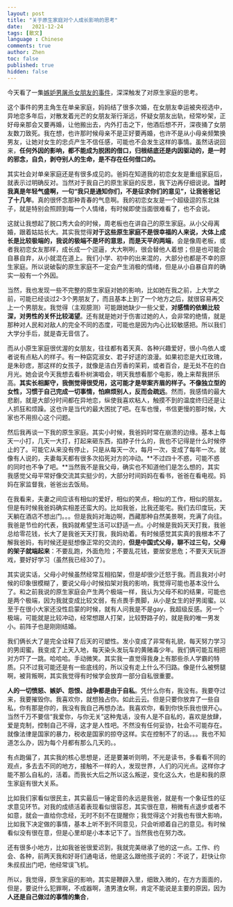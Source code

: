 ```yaml
---
layout: post
title: "关于原生家庭对个人成长影响的思考"
date:   2021-12-24
tags: [散文]
language : Chinese
comments: true
author: Zhen
toc: false
published: true
hidden: false
---
```

今天看了一集[嫉妒男屠杀女朋友的事件](https://www.youtube.com/watch?v=WkwV0bOtiJI)，深深触发了对原生家庭的思考。

这个事件的男主角生在单亲家庭，妈妈结了很多次婚，在女朋友幸运被央视选中，异地恋多年后，对散发着光芒的女朋友渐行渐远，怀疑女朋友出轨，经常吵架，正好母亲那会又要再婚，让他搬出去，内外打击之下，他酒后想不开，深夜捅了女朋友数刀致死。我在想，也许那时候母亲不是正好要再婚，也许不是从小母亲频繁换男友，让她对女生的忠贞产生不信任感，可能也不会发生这样的事情。虽然话说回来，**任何外因的影响，都不能成为脱困的借口，归根结底还是内因驱动的，是一时的邪念，自负，剥夺别人的生命，是不存在任何借口的。**

其实社会对单亲家庭还是有很多成见的。爸妈在知道我的初恋女友是重组家庭后，就表示过明确反对。当然对于我自己的原生家庭的反思，我下边再仔细说说。**当时我真是年轻气盛啊，一句“我只是通知你们，不是征求你们的意见”，让我爸爸记了十几年**。真的很怀念那种青春的气息啊。我的初恋女友是一个超级逗的东北妹子，就是特别会照顾到每一个人情绪，有时候即使当面很难看了，也不会说。

这就让我想起了脱口秀大会的时候，周老板也在讲自己的原生家庭。从小父母离婚，跟着姑姑长大。其实我觉得**对于这些原生家庭不是很幸福的人来说，大体上成长是比较极端的，我说的极端不是坏的意思，而是天平的两端**，会是像周老板，或者我初恋女友那样，成长成一个逗逼，大大咧咧，很会替他人着想；但是也可能会自暴自弃，从小就混在道上。我们小学、初中的出来混的，大部分也都是不幸的原生家庭。所以说破裂的原生家庭不一定会产生消极的情绪，但是从小自暴自弃的确实一般有一个外因。

当然，我也发现一些不完整的原生家庭对她的影响，比如她在我之前，上大学之前，可能已经谈过2-3个男朋友了，而且基本上到了一个地方之后，就很容易再交上一个男朋友。我觉得（主观臆测）可能跟她缺少一些父爱，**对感情的依赖比较深，对男性的关怀比较渴望**。还有就是她对于伤害过她的人，会非常的绝情，就是那种对人民和对敌人的完全不同的态度，可能也是因为内心比较敏感把。所以我们大学分手后，就是杳无音信了。

而从小原生家庭很优渥的女朋友，往往都有着天真、各种兴趣爱好，很小鸟依人或者说有点粘人的样子。有一种窈窕淑女、君子好逑的浪漫。如果初恋是大红玫瑰，是朱砂痣，那这样的女孩子，就像是洁白芳香的茉莉，或者百合，是无处不在的白月光。她会说今天我想去看朴树演唱会，明天我想看那个电影，晚上来帮我拼乐高。**其实长相厮守，我倒觉得很受用，这可能才是举案齐眉的样子。不像独立型的女性，习惯于自己完成一切事情，怕麻烦别人，反而会疏远**。然而，我感情的最大悲剧，就是大部分时间都在异地恋，纵使我喜欢粘人，触摸不到的温度终归还是让人抓狂和烦躁。这也许是当代的最大困扰了吧。在车也慢，书信更慢的那时候，大家也不用担心这个问题。

然后我再谈一下我的原生家庭。其实小时候，我爸妈时常在崩溃的边缘。基本上每天一小打，几天一大打，打起来砸东西，掐脖子什么的，我也不记得是什么时候停止的了。可能它从来没有停止，只是从每天一次，每月一次，变成了每年一次。就像有人说的，夫妻每天都有很多次掐死对方的冲动。**不过四十不惑，可能不惑的同时也不争了吧。**当然我不是我父母，确实也不知道他们是怎么想的，其实我感觉父母平常好像交流其实挺少的，大部分时间妈妈在看书，爸爸在看电视。妈妈在家监督我，爸爸出去饭局。

在我看来，夫妻之间应该有相似的爱好，相似的笑点，相似的工作，相似的朋友。但是有时候我爸妈确实相差还蛮大的。比如我爸，比我还能宅。我们去印度玩，天天躺在酒店不想出门。。。但是我妈对海边啊，西藏那种自然美景啊，充满了向往。我爸是节俭的代表，我妈就希望生活可以舒适一点。小时候是我妈天天打我，我爸总给零花钱，长大了是我爸天天打我，我妈劝着。有时候感觉其实真的我根本不了解我爸妈，有时候还是挺想像正常的交流的，**但是中国式父母，聊不过三句，父母的架子就端起来**：不要乱跑，外面危险；不要乱花钱，要居安思危；不要天天玩游戏，要好好学习（虽然我已经30了）。

其实说实话，父母小时候虽然经常互相掐架，但是却很少迁怒于我。而且我对小时候的印象很模糊了，要说父母小时候掐架对我的影响，我觉得可能也基本没什么了。和之前我说的原生家庭会产生两个极端一样，我认为父母不和的结果，可能也是两个极端，因为我就变成比较文弱，有点畏手畏脚，从小是女生的好男闺蜜。以至于在很小大家还没性启蒙的时候，就有人问我是不是gay，我超级反感。另一个极端，可能就是比较冲动，经常想跟人打架，比较野路子的，就是我的唯一男发小。前阵子也是刚刚结婚。

我们俩长大了是完全诠释了后天的可塑性。发小变成了非常有礼貌，每天努力学习的男闺蜜。我变成了上天入地，每天染头发玩车的黄赌毒少年。我们俩可能互相把对方吓了一跳。哈哈哈。手动微笑。其实我一直觉得我身上有那些杀人学霸的特质。只不过我可能还是有一些底线的，所以没有走上什么不归路。像是什么被劈腿啊，被背叛啊，其实我觉得有时候学会放弃一部分自私很重要。

**人的一切愤怒、嫉妒、怨恨、战争都是由于自私**。凭什么你有，我没有。我要夺过来，我要摧毁你。我喜欢你，就想独占你。如此云云。但是只要你放弃了一些自私，你有那是你的，我没有我自己再想办法。我喜欢你，看到你快乐我也很开心。当然千万不要信“我爱你，与你无关”这种鬼话，没有人是不自私的，喜欢是放肆，爱是克制，控制自己不得，这才是人性吧。不然没有任何妥协，社会不可能存在。就像法律是国家的暴力，税收是国家的掠夺这样。实在控制不了的话。。。我也不知道怎么办，因为每个月都有那么几天的。。

有点跑偏了，其实我的核心思想是，还是要兼听则明，不光是读书，多看看不同的观点，多去去不同的地方，接触不一样的人，发现世界，人们的闪光点。这样你才能不那么自私的，活着。而我长大后之所以这么叛逆，变化这么大，也是和我的原生家庭有很大关系。

比如我们家看似很民主，其实最后一锤定音的永远是我爸，就是有一个象征性的征求意见环节。对我的成绩活着表现看似很容忍，其实很在意，稍微有点退步或者不如意，就会一直给你念经，无时不刻不在提醒你；我觉得这个对我也有很大影响，比如我下决定做的事情，基本上听不到不同意见，只会听顺着自己的意见。有时候看似没有很在意，但是心里却是小本本记下了。当然我也在努力改。

还有很多小地方，比如我爸爸很爱迟到，我就完美继承了他的这一点。工作、约会、各种，前两天我和好哥们通电话，他是这么跟他孩子说的：不说了，赶快让你朱叔叔出门吧，他经常误飞机。

所以，我觉得，原生家庭的影响，其实是鞭辟入里，细致入微的，在方方面面的，但是，要说什么犯罪啊，不成器啊，渣男渣女啊，肯定不能说是主要的原因，因为**人还是自己做过的事情的集合**，
<!--stackedit_data:
eyJoaXN0b3J5IjpbMTY1MDc0OTE4MCwxODQ5Nzg2NDIzXX0=
-->